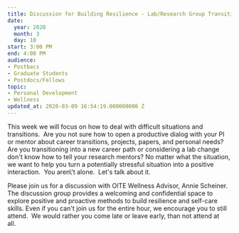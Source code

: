 ```yaml
---
title: Discussion for Building Resilience - Lab/Research Group Transitions
date:
  year: 2020
  month: 3
  day: 10
start: 3:00 PM
end: 4:00 PM
audience:
- Postbacs
- Graduate Students
- Postdocs/Fellows
topic:
- Personal Development
- Wellness
updated_at: 2020-03-09 16:54:19.000000000 Z
---
```

<div markdown="1">
This week we will focus on how to deal with difficult situations and
transitions.  Are you not sure how to open a productive dialog with your
PI or mentor about career transitions, projects, papers, and personal
needs?  Are you transitioning into a new career path or considering a
lab change don't know how to tell your research mentors? No matter what
the situation, we want to help you turn a potentially
stressful situation into a positive interaction.  You aren\'t alone. 
Let's talk about it. 

Please join us for a discussion with OITE Wellness Advisor, Annie
Scheiner.  The discussion group provides a welcoming and confidential
space to explore positive and proactive methods to build resilience and
self-care skills. Even if you can't join us for the entire hour, we
encourage you to still attend.  We would rather you come late or leave
early, than not attend at all.  

 

<span style="font-family: arial, helvetica, sans-serif; font-size:
10pt;">    </span>
</div>

 

 

 

 

